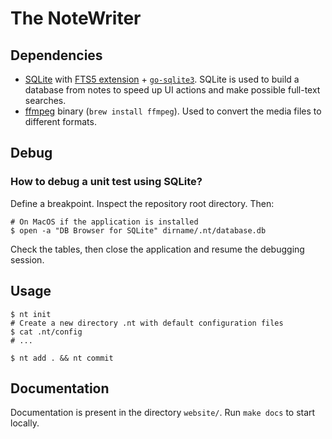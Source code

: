 # The NoteWriter


## Dependencies

* [SQLite](https://www.sqlite.org/docs.html) with [FTS5 extension](https://www.sqlite.org/fts5.html#external_content_and_contentless_tables) + [`go-sqlite3`](https://github.com/mattn/go-sqlite3). SQLite is used to build a database from notes to speed up UI actions and make possible full-text searches.
* [ffmpeg](https://github.com/FFmpeg/FFmpeg) binary (`brew install ffmpeg`). Used to convert the media files to different formats.


## Debug

### How to debug a unit test using SQLite?

Define a breakpoint. Inspect the repository root directory. Then:

```shell
# On MacOS if the application is installed
$ open -a "DB Browser for SQLite" dirname/.nt/database.db
```

Check the tables, then close the application and resume the debugging session.


## Usage

```shell
$ nt init
# Create a new directory .nt with default configuration files
$ cat .nt/config
# ...

$ nt add . && nt commit
```


## Documentation

Documentation is present in the directory `website/`. Run `make docs` to start locally.
